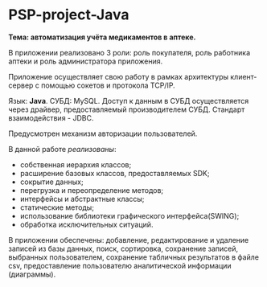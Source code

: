 # PSP-project-Java
**Тема: автоматизация учёта медикаментов в аптеке.**

В приложении реализовано 3 роли: роль покупателя, роль работника аптеки и роль администратора приложения. 

Приложение осуществляет свою работу в рамках архитектуры клиент-сервер с помощью сокетов и протокола TCP/IP. 

Язык: **Java**. СУБД: MySQL. Доступ к данным в СУБД осуществляется через драйвер, предоставляемый производителем СУБД. Cтандарт взаимодействия - JDBC. 

Предусмотрен механизм авторизации пользователей. 

В данной работе *реализованы*: 
- собственная иерархия классов; 
- расширение базовых классов, предоставляемых SDK; 
- сокрытие данных; 
- перегрузка и переопределение методов; 
- интерфейсы и абстрактные классы; 
- статические методы; 
- использование библиотеки графического интерфейса(SWING); 
- обработка исключительных ситуаций. 

В приложении обеспечены: добавление, редактирование и удаление записей из базы данных, поиск, сортировка, сохранение записей, выбранных 
пользователем, сохранение табличных результатов в файле csv, предоставление пользователю аналитической информации (диаграммы).
